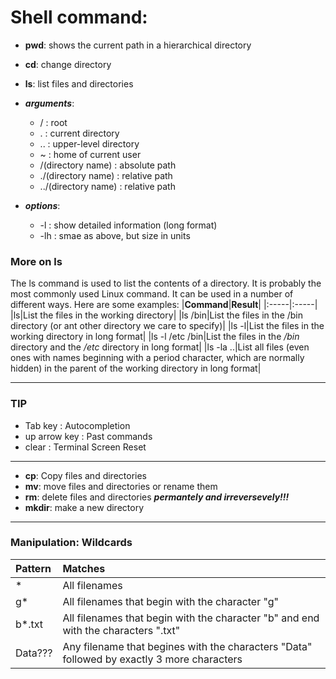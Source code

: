 # Shell command:

- **pwd**: shows the current path in a hierarchical directory
- **cd**: change directory 
- **ls**: list files and directories
- ***arguments***: 
  - / : root
  - . : current directory
  - .. : upper-level directory
  - ~ : home of current user
  - /(directory name) : absolute path
  - ./(directory name) : relative path
  - ../(directory name) : relative path


- ***options***:
  - -l : show detailed information (long format)
  - -lh : smae as above, but size in units
 
### More on ls
The ls command is used to list the contents of a directory. It is probably the most commonly used Linux command. It can be used in a number of different ways. Here are some examples:
|**Command**|**Result**|
|:-----|:-----|
|ls|List the files in the working directory|
|ls /bin|List the files in the /bin directory (or ant other directory we care to specify)|
|ls -l|List the files in the working directory in long format|
|ls -l /etc /bin|List the files in the */bin* directory and the */etc* directory in long format|
|ls -la ..|List all files (even ones with names beginning with a period character, which are normally hidden) in the parent of the working directory in long format|

---

### TIP
- Tab key : Autocompletion
- up arrow key : Past commands
- clear : Terminal Screen Reset

---

- **cp**: Copy files and directories
- **mv**: move files and directories or rename them
- **rm**: delete files and directories ***permantely and irreversevely!!!***
- **mkdir**: make a new directory

---

### Manipulation: Wildcards
|**Pattern**|**Matches**|
|:-----|:-----|
|*|All filenames|
|g*|All filenames that begin with the character "g"|
|b*.txt|All filenames that begin with the character "b" and end with the characters ".txt"|
|Data???|Any filename that begines with the characters "Data" followed by exactly 3 more characters|
